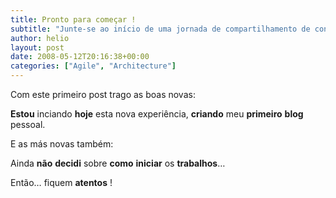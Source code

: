 ```yaml
---
title: Pronto para começar !
subtitle: "Junte-se ao início de uma jornada de compartilhamento de conhecimento—experimente a empolgação, incerteza e aprenda no caminho"
author: helio
layout: post
date: 2008-05-12T20:16:38+00:00
categories: ["Agile", "Architecture"]
---
```


Com este primeiro post trago as boas novas:

**Estou** inciando **hoje** esta nova experiência, **criando** meu **primeiro** **blog** pessoal.

E as más novas também:

Ainda **não** **decidi** sobre **como** **iniciar** os **trabalhos**&#8230;

Então&#8230; fiquem **atentos** !
